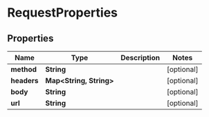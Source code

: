 

# RequestProperties

## Properties

| Name | Type | Description | Notes |
| ------------ | ------------- | ------------- | ------------- |
| **method** | **String** |  |  [optional] |
| **headers** | **Map&lt;String, String&gt;** |  |  [optional] |
| **body** | **String** |  |  [optional] |
| **url** | **String** |  |  [optional] |



